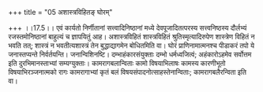 +++
title = "05 अशास्त्रविहितङ् घोरम्"

+++
।।17.5।। एवं कार्यतो निर्णीतानां सत्त्वादिनिष्ठानां मध्ये
देवपूजादितत्परस्य सत्त्वनिष्ठस्य दौर्लभ्यं रजस्तमोनिष्ठानां बाहुल्यं च
ज्ञापयितुं आह। अशास्त्रविहितं शास्त्रविहितं श्रुतिस्मृत्यादिरुपेण
शास्त्रेण विहितं न भवति तत्; शास्त्रं न भवतीत्यशास्त्रं तेन
बुद्धाद्यागमेन बोधितमिति वा। घोरं प्राणिनामात्मनश्च पीडाकरं तपो ये
जनास्तप्यन्ते निर्वर्तयन्ति। जनान्विशिनष्टि। दम्भाहंकारसंयुक्ताः दम्भो
धर्मध्वजित्वं; अहंकारोऽहमेव सर्वोत्तम इति दुरभिमानस्ताभ्यां
सम्यग्युक्ताः। कामरागबलान्विताः कामो विषयाभिलाषः कामस्य कारणीभूतो
विषयाभिरञ्जनात्मको रागः कामरागाभ्यां कृतं बलं
विषयसंपादनोत्साहस्तेनान्विताः; कामरागबलैरन्विता इति वा।
